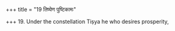 +++
title = "19 तिष्येण पुष्टिकामः"

+++
19. Under the constellation Tiṣya he who desires prosperity,
